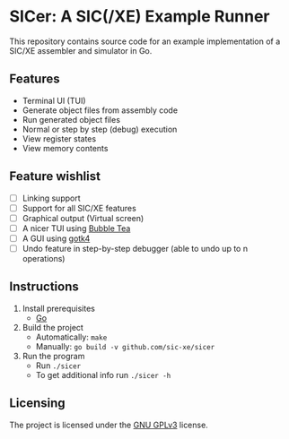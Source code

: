 # SICer: A SIC(/XE) Example Runner

This repository contains source code for an example implementation of a SIC/XE
assembler and simulator in Go.

## Features

- Terminal UI (TUI)
- Generate object files from assembly code
- Run generated object files
- Normal or step by step (debug) execution
- View register states
- View memory contents

## Feature wishlist

- [ ] Linking support
- [ ] Support for all SIC/XE features
- [ ] Graphical output (Virtual screen)
- [ ] A nicer TUI using [Bubble Tea](https://github.com/charmbracelet/bubbletea)
- [ ] A GUI using [gotk4](https://github.com/diamondburned/gotk4)
- [ ] Undo feature in step-by-step debugger (able to undo up to n operations)

## Instructions

1. Install prerequisites
    - [Go](https://go.dev/)
1. Build the project
    - Automatically: `make`
    - Manually: `go build -v github.com/sic-xe/sicer`
1. Run the program
    - Run `./sicer`
    - To get additional info run `./sicer -h`

## Licensing

The project is licensed under the [GNU GPLv3](LICENSE) license.
